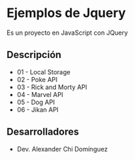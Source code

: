 # Ejemplos de Jquery
Es un proyecto en JavaScript con JQuery

## Descripción
* 01 - Local Storage
* 02 - Poke API
* 03 - Rick and Morty API
* 04 - Marvel API
* 05 - Dog API
* 06 - Jikan API 

## Desarrolladores
* Dev. Alexander Chi Domínguez
